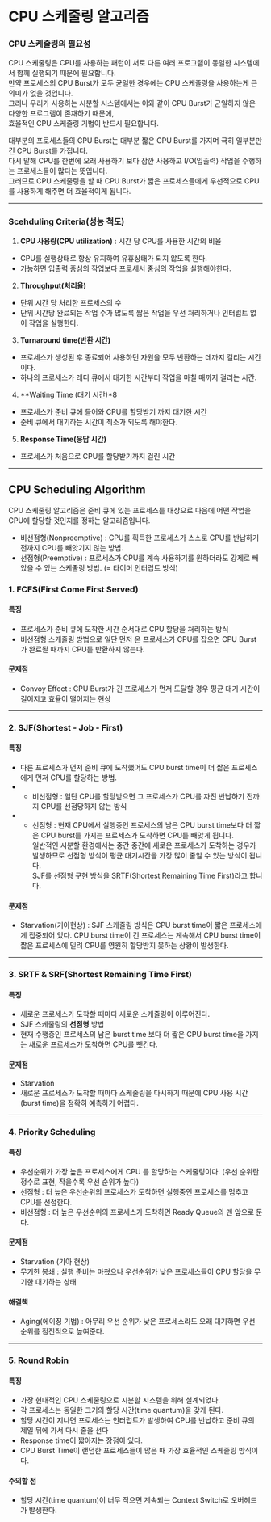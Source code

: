# CPU 스케줄링 알고리즘


### CPU 스케줄링의 필요성

CPU 스케줄링은 CPU를 사용하는 패턴이 서로 다른 여러 프로그램이 동일한 시스템에서 함께 실행되기 때문에 필요합니다.<br>
만약 프로세스의 CPU Burst가 모두 균일한 경우에는 CPU 스케줄링을 사용하는게 큰 의미가 없을 것입니다.<br>
그러나 우리가 사용하는 시분할 시스템에서는 이와 같이 CPU Burst가 균일하지 않은 다양한 프로그램이 존재하기 때문에, <br>
효율적인 CPU 스케줄링 기법이 반드시 필요합니다.

대부분의 프로세스들의  CPU Burst는 대부분 짧은  CPU Burst를 가지며 극히 일부분만 긴  CPU Burst를 가집니다.<br>
다시 말해 CPU를 한번에 오래 사용하기 보다 잠깐 사용하고 I/O(입출력) 작업을 수행하는 프로세스들이 많다는 뜻입니다. <br>
그러므로 CPU 스케줄링을 할 때  CPU Burst가 짧은 프로세스들에게 우선적으로 CPU를 사용하게 해주면 더 효율적이게 됩니다.

---

###  Scehduling Criteria(성능 척도)

1. **CPU 사용량(CPU utilization)** : 시간 당 CPU를 사용한 시간의 비율
  * CPU를 실행상태로 항상 유지하여 유휴상태가 되지 않도록 한다. 
  * 가능하면 입출력 중심의 작업보다 프로세서 중심의 작업을 실행해야한다.
  
2. **Throughput(처리율)**
  * 단위 시간 당 처리한 프로세스의 수
  * 단위 시간당 완료되는 작업 수가 많도록 짧은 작업을 우선 처리하거나 인터럽트 없이 작업을 실행한다.
  
3.  **Turnaround time(반환 시간)**
  * 프로세스가 생성된 후 종료되어 사용하던 자원을 모두 반환하는 데까지 걸리는 시간이다.
  * 하나의 프로세스가 레디 큐에서 대기한 시간부터 작업을 마칠 때까지 걸리는 시간.
  
4.  **Waiting Time (대기 시간)*8
  * 프로세스가 준비 큐에 들어와 CPU를 할당받기 까지 대기한 시간
  * 준비 큐에서 대기하는 시간이 최소가 되도록 해야한다.
  
5.  **Response Time(응답 시간)**
  * 프로세스가 처음으로 CPU를 할당받기까지 걸린 시간

---

## CPU Scheduling Algorithm
CPU 스케줄링 알고리즘은 준비 큐에 있는 프로세스를 대상으로 다음에 어떤 작업을 CPU에 할당할 것인지를 정하는 알고리즘입니다.

* 비선점형(Nonpreemptive) : CPU를 획득한 프로세스가 스스로 CPU를 반납하기 전까지 CPU를 빼앗기지 않는 방법.
* 선점형(Preemptive) : 프로세스가 CPU를 계속 사용하기를 원하더라도 강제로 빼았을 수 있는 스케줄링 방법. (= 타이머 인터럽트 방식)

### 1. FCFS(First Come First Served)

#### 특징 
 * 프로세스가 준비 큐에 도착한 시간 순서대로 CPU 할당을 처리하는 방식
 * 비선점형 스케줄링 방법으로 일단 먼저 온 프로세스가 CPU를 잡으면 CPU Burst가 완료될 때까지 CPU를 반환하지 않는다.
 
#### 문제점
 * Convoy Effect :  CPU Burst가 긴 프로세스가 먼저 도달할 경우 평균 대기 시간이 길어지고 효율이 떨어지는 현상

---

### 2. SJF(Shortest - Job - First)

#### 특징 
 * 다른 프로세스가 먼저 준비 큐에 도착했어도 CPU burst time이 더 짧은 프로세스에게 먼저 CPU를 할당하는 방법.
 * - 비선점형 : 일단 CPU를 할당받으면 그 프로세스가 CPU를 자진 반납하기 전까지 CPU를 선점당하지 않는 방식
 * - 선점형 : 현재 CPU에서 실행중인 프로세스의 남은 CPU burst time보다 더 짧은 CPU burst를 가지는 프로세스가 도착하면 CPU를 빼앗게 됩니다. <br>
              일반적인 시분할 환경에서는 중간 중간에 새로운 프로세스가 도착하는 경우가 발생하므로 선점형 방식이 평균 대기시간을 가장 많이 줄일 수 있는 방식이 됩니다. <br>
              SJF를 선점형 구현 방식을 SRTF(Shortest Remaining Time First)라고 합니다. 
 
#### 문제점
 * Starvation(기아현상) :  SJF 스케줄링 방식은 CPU burst time이 짧은 프로세스에게 집중되어 있다.
                CPU burst time이 긴 프로세스는 계속해서 CPU burst time이 짧은 프로세스에 밀려 CPU를 영원히 할당받지 못하는 상황이 발생한다.

---

### 3. SRTF & SRF(Shortest Remaining Time First)

#### 특징 
 * 새로운 프로세스가 도착할 때마다 새로운 스케줄링이 이루어진다.
 * SJF 스케줄링의 **선점형** 방법
 * 현재 수행중인 프로세스의 남은 burst time 보다 더 짧은 CPU burst time을 가지는 새로운 프로세스가 도착하면 CPU를 뺏긴다.
 
#### 문제점
 * Starvation
 * 새로운 프로세스가 도착할 때마다 스케줄링을 다시하기 때문에 CPU 사용 시간(burst time)을 정확히 예측하기 어렵다.
 
---
 
### 4. Priority Scheduling

#### 특징 
 * 우선순위가 가장 높은 프로세스에게 CPU 를 할당하는 스케줄링이다. (우선 순위란 정수로 표현, 작을수록 우선 순위가 높다)
 * 선점형 : 더 높은 우선순위의 프로세스가 도착하면 실행중인 프로세스를 멈추고 CPU를 선점한다.
 * 비선점형 : 더 높은 우선순위의 프로세스가 도착하면 Ready Queue의 맨 앞으로 둔다.
 
#### 문제점
 * Starvation (기아 현상)
 * 무기한 봉쇄 : 실행 준비는 마쳤으나 우선순위가 낮은 프로세스들이 CPU 할당을 무기한 대기하는 상태
 
#### 해결책 
* Aging(에이징 기법) : 아무리 우선 순위가 낮은 프로세스라도 오래 대기하면 우선 순위를 점진적으로 높여준다.

---
 
### 5. Round Robin

#### 특징 
 * 가장 현대적인 CPU 스케줄링으로 시분할 시스템을 위해 설계되었다.
 * 각 프로세스는 동일한 크기의 할당 시간(time quantum)을 갖게 된다.
 * 할당 시간이 지나면 프로세스는 인터럽트가 발생하여 CPU를 반납하고 준비 큐의 제일 뒤에 가서 다시 줄을 선다
 * Response time이 짧아지는 장점이 있다.
 * CPU Burst Time이 랜덤한 프로세스들이 많은 때 가장 효율적인 스케줄링 방식이다.
 
#### 주의할 점
 * 할당 시간(time quantum)이 너무 작으면 계속되는 Context Switch로 오버헤드가 발생한다.
 

 
